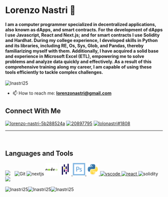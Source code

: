 # Lorenzo Nastri 🚀

<h4 align="left">I am a computer programmer specialized in decentralized applications, also known as dApps, and smart contracts. For the development of dApps I use Javascript, React and Next.js; and for smart contracts I use Solidity and Hardhat. During my college experience, I developed skills in Python and its libraries, including RE, Os, Sys, Glob, and Pandas, thereby familiarizing myself with them. Additionally, I have acquired a solid base and experience in Microsoft Excel (ETL), empowering me to solve problems and analyze data quickly and effectively. As a result of this comprehensive training along my career, I am capable of using these tools efficiently to tackle complex challenges.</h4>

<p align="left"> <img src="https://komarev.com/ghpvc/?username=lnastri25&label=Profile%20views&color=0e75b6&style=flat" alt="lnastri25" /> </p>

- 📫 How to reach me: **lorenzonastri@gmail.com**

## Connect With Me
<p align="left">
<a href="https://linkedin.com/in/lorenzo-nastri-5b288524a" target="blank"><img align="center" src="https://raw.githubusercontent.com/rahuldkjain/github-profile-readme-generator/master/src/images/icons/Social/linked-in-alt.svg" alt="lorenzo-nastri-5b288524a" height="30" width="40" /></a>
<a href="https://stackoverflow.com/users/20897795" target="blank"><img align="center" src="https://raw.githubusercontent.com/rahuldkjain/github-profile-readme-generator/master/src/images/icons/Social/stack-overflow.svg" alt="20897795" height="30" width="40" /></a>
<a href="https://discord.gg/lolonastri#1808" target="blank"><img align="center" src="https://raw.githubusercontent.com/rahuldkjain/github-profile-readme-generator/master/src/images/icons/Social/discord.svg" alt="lolonastri#1808" height="30" width="40" /></a>
</p>

---

<br/>

## Languages and Tools
<p align="left"> 
<img width="40px" style="padding-right: 10px;" src="https://skillicons.dev/icons?i=js"  /> <img src="https://camo.githubusercontent.com/9c44054e182f0a86566d67e0b1ea7e986dfb09379ef8c703df199973e42ccfbd/68747470733a2f2f736b696c6c69636f6e732e6465762f69636f6e733f693d676974" alt="Git" width="40" height="40"/> <img src="https://camo.githubusercontent.com/c55a5fc9aee6efafa01a33c78502d5b075fc9071df09f7c36bd59665de0ebbd4/68747470733a2f2f736b696c6c69636f6e732e6465762f69636f6e733f693d6e6578746a73" alt="nextjs" width="40" height="40"/> <img src="https://raw.githubusercontent.com/devicons/devicon/master/icons/nodejs/nodejs-original-wordmark.svg" alt="nodejs" width="40" height="40"/> </a> <a href="https://pandas.pydata.org/" target="_blank" rel="noreferrer"> <img src="https://raw.githubusercontent.com/devicons/devicon/2ae2a900d2f041da66e950e4d48052658d850630/icons/pandas/pandas-original.svg" alt="pandas" width="40" height="40"/> </a> <a href="https://www.photoshop.com/en" target="_blank" rel="noreferrer"> <img src="https://raw.githubusercontent.com/devicons/devicon/master/icons/photoshop/photoshop-line.svg" alt="photoshop" width="40" height="40"/> </a> <a href="https://www.python.org" target="_blank" rel="noreferrer"> <img src="https://raw.githubusercontent.com/devicons/devicon/master/icons/python/python-original.svg" alt="python" width="40" height="40"/>  <img src="https://camo.githubusercontent.com/95ee0c74cccf4c61aca7784c67ad967623ee6bb906df94b4b2b36e841f086158/68747470733a2f2f736b696c6c69636f6e732e6465762f69636f6e733f693d7673636f6465" alt="vscode" width="40" height="40"/> </a> <a href="https://reactjs.org/" target="_blank" rel="noreferrer"> <img src="https://camo.githubusercontent.com/86ce870479afdbfa7075d5b25bff8642dd4894a061c920ea9a49d3f77c74b55b/68747470733a2f2f736b696c6c69636f6e732e6465762f69636f6e733f693d7265616374" alt="react" width="40" height="40"/> </a> <img src="https://camo.githubusercontent.com/c1fc3def8a546cf25dc3b220ee94946bbc6c12ceac6a34581f6cc97120fa148b/68747470733a2f2f736b696c6c69636f6e732e6465762f69636f6e733f693d736f6c6964697479" alt="solidity" width="40" height="40"/> <img width="40px" style="padding-right: 10px;" src="https://skillicons.dev/icons?i=github"/> </a> </p>

<p><img align="left" src="https://github-readme-stats-sigma-five.vercel.app/api/top-langs?username=lnastri25&show_icons=true&locale=en&layout=compact&theme=algolia" alt="lnastri25" /></p>


<p><img align="left" src="https://github-readme-stats-sigma-five.vercel.app/api?username=lnastri25&show_icons=true&locale=en&theme=algolia" alt="lnastri25" /></p>


<p><img align="left" src="https://github-readme-streak-stats.herokuapp.com/?user=lnastri25&&theme=algolia" alt="lnastri25" /></p>
